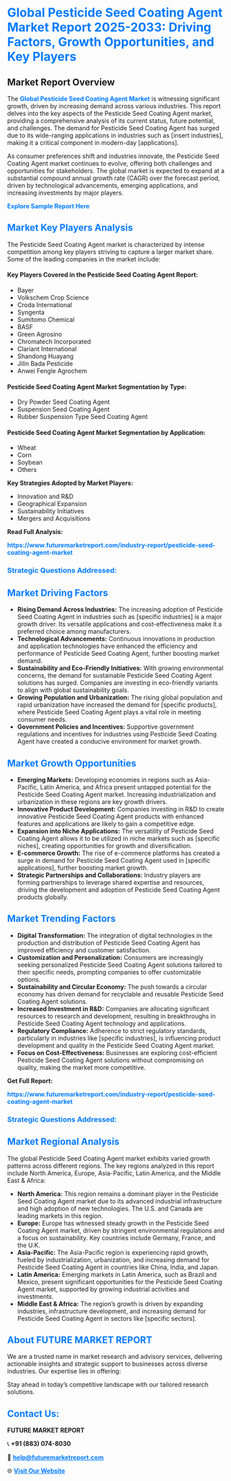 <h1 style="color: #007BFF;">Global Pesticide Seed Coating Agent Market Report 2025-2033: Driving Factors, Growth Opportunities, and Key Players</h1>

<section id="overview">
<h2>Market Report Overview</h2>
<p>The <a href="https://www.futuremarketreport.com/industry-report/pesticide-seed-coating-agent-market" style="color: #007BFF; text-decoration: none;"><strong>Global Pesticide Seed Coating Agent Market</strong></a> is witnessing significant growth, driven by increasing demand across various industries. This report delves into the key aspects of the Pesticide Seed Coating Agent market, providing a comprehensive analysis of its current status, future potential, and challenges. The demand for Pesticide Seed Coating Agent has surged due to its wide-ranging applications in industries such as [insert industries], making it a critical component in modern-day [applications].</p>
<p>As consumer preferences shift and industries innovate, the Pesticide Seed Coating Agent market continues to evolve, offering both challenges and opportunities for stakeholders. The global market is expected to expand at a substantial compound annual growth rate (CAGR) over the forecast period, driven by technological advancements, emerging applications, and increasing investments by major players.</p>
</section>

<section id="overview">
<p><a href="https://www.futuremarketreport.com/request-sample/reportId=114313" style="color: #007BFF; text-decoration: none;"><strong>Explore Sample Report Here</strong></a></p>
</section>

<section id="key-players">
<h2 style="color: #007BFF;">Market Key Players Analysis</h2>
<p>The Pesticide Seed Coating Agent market is characterized by intense competition among key players striving to capture a larger market share. Some of the leading companies in the market include:</p>
<h4>Key Players Covered in the Pesticide Seed Coating Agent Report:</h4>
<ul><li>Bayer</li><li>Volkschem Crop Science</li><li>Croda International</li><li>Syngenta</li><li>Sumitomo Chemical</li><li>BASF</li><li>Green Agrosino</li><li>Chromatech Incorporated</li><li>Clariant International</li><li>Shandong Huayang</li><li>Jilin Bada Pesticide</li><li>Anwei Fengle Agrochem</li></ul>
<h4>Pesticide Seed Coating Agent Market Segmentation by Type:</h4>
<ul><li>Dry Powder Seed Coating Agent</li><li>Suspension Seed Coating Agent</li><li>Rubber Suspension Type Seed Coating Agent</li></ul>

<h4>Pesticide Seed Coating Agent Market Segmentation by Application:</h4>
<ul><li>Wheat</li><li>Corn</li><li>Soybean</li><li>Others</li></ul>
<p><strong>Key Strategies Adopted by Market Players:</strong></p>
<ul>
<li>Innovation and R&D</li>
<li>Geographical Expansion</li>
<li>Sustainability Initiatives</li>
<li>Mergers and Acquisitions</li>
</ul>
</section>

<section>
<p><strong>Read Full Analysis: </strong></p><a href="https://www.futuremarketreport.com/industry-report/pesticide-seed-coating-agent-market" style="color: #007BFF; text-decoration: none;"><strong>https://www.futuremarketreport.com/industry-report/pesticide-seed-coating-agent-market</strong></a>
<h3 style="color: #007BFF;">Strategic Questions Addressed:</h3>
</section>

<section id="driving-factors">
<h2 style="color: #007BFF;">Market Driving Factors</h2>
<ul>
<li><strong>Rising Demand Across Industries:</strong> The increasing adoption of Pesticide Seed Coating Agent in industries such as [specific industries] is a major growth driver. Its versatile applications and cost-effectiveness make it a preferred choice among manufacturers.</li>
<li><strong>Technological Advancements:</strong> Continuous innovations in production and application technologies have enhanced the efficiency and performance of Pesticide Seed Coating Agent, further boosting market demand.</li>
<li><strong>Sustainability and Eco-Friendly Initiatives:</strong> With growing environmental concerns, the demand for sustainable Pesticide Seed Coating Agent solutions has surged. Companies are investing in eco-friendly variants to align with global sustainability goals.</li>
<li><strong>Growing Population and Urbanization:</strong> The rising global population and rapid urbanization have increased the demand for [specific products], where Pesticide Seed Coating Agent plays a vital role in meeting consumer needs.</li>
<li><strong>Government Policies and Incentives:</strong> Supportive government regulations and incentives for industries using Pesticide Seed Coating Agent have created a conducive environment for market growth.</li>
</ul>
</section>

<section id="growth-opportunities">
<h2 style="color: #007BFF;">Market Growth Opportunities</h2>
<ul>
<li><strong>Emerging Markets:</strong> Developing economies in regions such as Asia-Pacific, Latin America, and Africa present untapped potential for the Pesticide Seed Coating Agent market. Increasing industrialization and urbanization in these regions are key growth drivers.</li>
<li><strong>Innovative Product Development:</strong> Companies investing in R&D to create innovative Pesticide Seed Coating Agent products with enhanced features and applications are likely to gain a competitive edge.</li>
<li><strong>Expansion into Niche Applications:</strong> The versatility of Pesticide Seed Coating Agent allows it to be utilized in niche markets such as [specific niches], creating opportunities for growth and diversification.</li>
<li><strong>E-commerce Growth:</strong> The rise of e-commerce platforms has created a surge in demand for Pesticide Seed Coating Agent used in [specific applications], further boosting market growth.</li>
<li><strong>Strategic Partnerships and Collaborations:</strong> Industry players are forming partnerships to leverage shared expertise and resources, driving the development and adoption of Pesticide Seed Coating Agent products globally.</li>
</ul>
</section>

<section id="trending-factors">
<h2 style="color: #007BFF;">Market Trending Factors</h2>
<ul>
<li><strong>Digital Transformation:</strong> The integration of digital technologies in the production and distribution of Pesticide Seed Coating Agent has improved efficiency and customer satisfaction.</li>
<li><strong>Customization and Personalization:</strong> Consumers are increasingly seeking personalized Pesticide Seed Coating Agent solutions tailored to their specific needs, prompting companies to offer customizable options.</li>
<li><strong>Sustainability and Circular Economy:</strong> The push towards a circular economy has driven demand for recyclable and reusable Pesticide Seed Coating Agent solutions.</li>
<li><strong>Increased Investment in R&D:</strong> Companies are allocating significant resources to research and development, resulting in breakthroughs in Pesticide Seed Coating Agent technology and applications.</li>
<li><strong>Regulatory Compliance:</strong> Adherence to strict regulatory standards, particularly in industries like [specific industries], is influencing product development and quality in the Pesticide Seed Coating Agent market.</li>
<li><strong>Focus on Cost-Effectiveness:</strong> Businesses are exploring cost-efficient Pesticide Seed Coating Agent solutions without compromising on quality, making the market more competitive.</li>
</ul>
</section>

<section>
<p><strong>Get Full Report: </strong></p><a href="https://www.futuremarketreport.com/industry-report/pesticide-seed-coating-agent-market" style="color: #007BFF; text-decoration: none;"><strong>https://www.futuremarketreport.com/industry-report/pesticide-seed-coating-agent-market</strong></a>
<h3 style="color: #007BFF;">Strategic Questions Addressed:</h3>
</section>


<section id="regional-analysis">
<h2 style="color: #007BFF;">Market Regional Analysis</h2>
<p>The global Pesticide Seed Coating Agent market exhibits varied growth patterns across different regions. The key regions analyzed in this report include North America, Europe, Asia-Pacific, Latin America, and the Middle East & Africa:</p>
<ul>
<li><strong>North America:</strong> This region remains a dominant player in the Pesticide Seed Coating Agent market due to its advanced industrial infrastructure and high adoption of new technologies. The U.S. and Canada are leading markets in this region.</li>
<li><strong>Europe:</strong> Europe has witnessed steady growth in the Pesticide Seed Coating Agent market, driven by stringent environmental regulations and a focus on sustainability. Key countries include Germany, France, and the U.K.</li>
<li><strong>Asia-Pacific:</strong> The Asia-Pacific region is experiencing rapid growth, fueled by industrialization, urbanization, and increasing demand for Pesticide Seed Coating Agent in countries like China, India, and Japan.</li>
<li><strong>Latin America:</strong> Emerging markets in Latin America, such as Brazil and Mexico, present significant opportunities for the Pesticide Seed Coating Agent market, supported by growing industrial activities and investments.</li>
<li><strong>Middle East & Africa:</strong> The region’s growth is driven by expanding industries, infrastructure development, and increasing demand for Pesticide Seed Coating Agent in sectors like [specific sectors].</li>
</ul>
</section>

<footer>
<h2 style="color: #007BFF;">About FUTURE MARKET REPORT</h2>
<p>We are a trusted name in market research and advisory services, delivering actionable insights and strategic support to businesses across diverse industries. Our expertise lies in offering:</p>

<p>Stay ahead in today’s competitive landscape with our tailored research solutions.</p>

<h2 style="color: #007BFF;">Contact Us:</h2>
<p><strong>FUTURE MARKET REPORT</strong></p>
<p>📞 <strong>+91 (883) 074-8030</strong></p>
<p>📧 <strong><a href="mailto:help@futuremarketreport.com" style="color: #007BFF;">help@futuremarketreport.com</a></strong></p>
<p>🌐 <strong><a href="https://www.futuremarketreport.com/" style="color: #007BFF;">Visit Our Website</a></strong></p>
</footer>